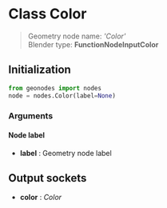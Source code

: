 
# Class Color

> Geometry node name: _'Color'_<br>Blender type:  **FunctionNodeInputColor**

## Initialization


```python
from geonodes import nodes
node = nodes.Color(label=None)
```


### Arguments


#### Node label



- **label** : Geometry node label



## Output sockets



- **color** : _Color_


